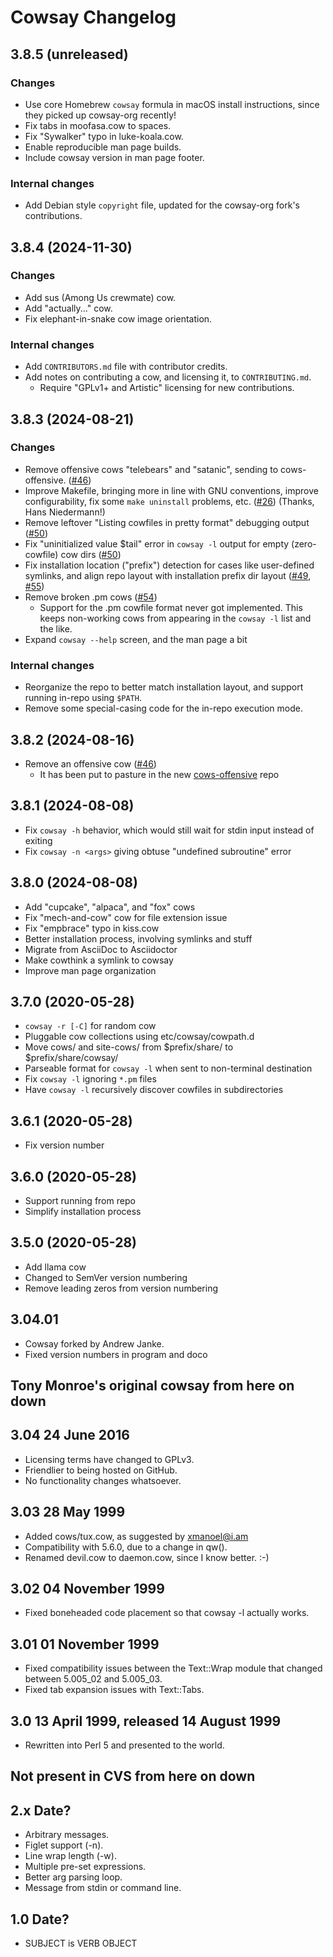 Cowsay Changelog
================

## 3.8.5 (unreleased)

### Changes

- Use core Homebrew `cowsay` formula in macOS install instructions, since they picked up cowsay-org recently!
- Fix tabs in moofasa.cow to spaces.
- Fix "Sywalker" typo in luke-koala.cow.
- Enable reproducible man page builds.
- Include cowsay version in man page footer.

### Internal changes

- Add Debian style `copyright` file, updated for the cowsay-org fork's contributions.

## 3.8.4 (2024-11-30)

### Changes

- Add sus (Among Us crewmate) cow.
- Add "actually..." cow.
- Fix elephant-in-snake cow image orientation.

### Internal changes

- Add `CONTRIBUTORS.md` file with contributor credits.
- Add notes on contributing a cow, and licensing it, to `CONTRIBUTING.md`.
  - Require "GPLv1+ and Artistic" licensing for new contributions.

## 3.8.3 (2024-08-21)

### Changes

- Remove offensive cows "telebears" and "satanic", sending to cows-offensive. ([#46](https://github.com/cowsay-org/cowsay/issues/46))
- Improve Makefile, bringing more in line with GNU conventions, improve configurability, fix some `make uninstall` problems, etc. ([#26](https://github.com/cowsay-org/cowsay/pull/26)) (Thanks, Hans Niedermann!)
- Remove leftover "Listing cowfiles in pretty format" debugging output ([#50](https://github.com/cowsay-org/cowsay/issues/50))
- Fix "uninitialized value $tail" error in `cowsay -l` output for empty (zero-cowfile) cow dirs ([#50](https://github.com/cowsay-org/cowsay/issues/50))
- Fix installation location ("prefix") detection for cases like user-defined symlinks, and align repo layout with installation prefix dir layout ([#49](https://github.com/cowsay-org/cowsay/issues/49), [#55](https://github.com/cowsay-org/cowsay/issues/55))
- Remove broken .pm cows ([#54](https://github.com/cowsay-org/cowsay/issues/54))
  - Support for the .pm cowfile format never got implemented. This keeps non-working cows from appearing in the `cowsay -l` list and the like.
- Expand `cowsay --help` screen, and the man page a bit

### Internal changes

- Reorganize the repo to better match installation layout, and support running in-repo using `$PATH`.
- Remove some special-casing code for the in-repo execution mode.

## 3.8.2 (2024-08-16)

- Remove an offensive cow ([#46](https://github.com/cowsay-org/cowsay/issues/46))
  - It has been put to pasture in the new [cows-offensive](https://github.com/cowsay-org/cows-offensive) repo

## 3.8.1 (2024-08-08)

- Fix `cowsay -h` behavior, which would still wait for stdin input instead of exiting
- Fix `cowsay -n <args>` giving obtuse "undefined subroutine" error

## 3.8.0 (2024-08-08)

- Add "cupcake", "alpaca", and "fox" cows
- Fix "mech-and-cow" cow for file extension issue
- Fix "empbrace" typo in kiss.cow
- Better installation process, involving symlinks and stuff
- Migrate from AsciiDoc to Asciidoctor
- Make cowthink a symlink to cowsay
- Improve man page organization

## 3.7.0 (2020-05-28)

- `cowsay -r [-C]` for random cow
- Pluggable cow collections using etc/cowsay/cowpath.d
- Move cows/ and site-cows/ from $prefix/share/ to $prefix/share/cowsay/
- Parseable format for `cowsay -l` when sent to non-terminal destination
- Fix `cowsay -l` ignoring `*.pm` files
- Have `cowsay -l` recursively discover cowfiles in subdirectories

## 3.6.1 (2020-05-28)

- Fix version number

## 3.6.0 (2020-05-28)

- Support running from repo
- Simplify installation process

## 3.5.0 (2020-05-28)

- Add llama cow
- Changed to SemVer version numbering
- Remove leading zeros from version numbering

## 3.04.01

- Cowsay forked by Andrew Janke.
- Fixed version numbers in program and doco

## Tony Monroe's original cowsay from here on down

## 3.04 24 June 2016

- Licensing terms have changed to GPLv3.
- Friendlier to being hosted on GitHub.
- No functionality changes whatsoever.

## 3.03 28 May 1999

- Added cows/tux.cow, as suggested by xmanoel@i.am
- Compatibility with 5.6.0, due to a change in qw().
- Renamed devil.cow to daemon.cow, since I know better. :-)

## 3.02 04 November 1999

- Fixed boneheaded code placement so that cowsay -l actually works.

## 3.01 01 November 1999

- Fixed compatibility issues between the Text::Wrap module that changed between 5.005_02 and 5.005_03.
- Fixed tab expansion issues with Text::Tabs.

## 3.0 13 April 1999, released 14 August 1999

- Rewritten into Perl 5 and presented to the world.

## Not present in CVS from here on down

## 2.x Date?

- Arbitrary messages. 
- Figlet support (-n). 
- Line wrap length (-w). 
- Multiple pre-set expressions.
- Better arg parsing loop.
- Message from stdin or command line.

## 1.0 Date?

- SUBJECT is VERB OBJECT
